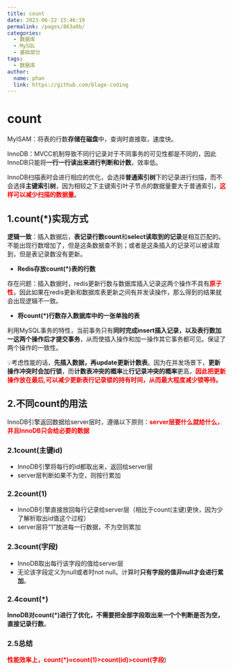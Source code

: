 ```yaml
---
title: count
date: 2023-06-22 15:46:19
permalink: /pages/863a0b/
categories:
  - 数据库
  - MySQL
  - 基础部分
tags:
  - 数据库
author: 
  name: phan
  link: https://github.com/blage-coding
---
```

# count

MyISAM：将表的行数**存储在磁盘**中，查询时直接取，速度快。

InnoDB：MVCC机制导致不同行记录对于不同事务的可见性都是不同的，因此InnoDB只能将**一行一行读出来进行判断和计数**，效率低。

InnoDB扫描表时会进行相应的优化，会选择**普通索引树**下的记录进行扫描，而不会选择**主键索引树**，因为相较之下主键索引叶子节点的数据量要大于普通索引，<font color="red">**这样可以减少扫描的数据量**</font>。

## 1.count(*)实现方式

**逻辑一致**：插入数据后，**表记录行数count**和**select读取到的记录**是相互匹配的。不能出现行数增加了，但是这条数据查不到；或者是这条插入的记录可以被读取到，但是表记录数没有更新。

- **Redis存放count(*)表的行数**

存在问题：插入数据时，redis更新行数与数据库插入记录这两个操作不具有<font color="red">**原子性**</font>，因此如果在redis更新和数据库表更新之间有并发读操作，那么得到的结果就会出现逻辑不一致。

- **将count(*)行数存入数据库中的一张单独的表**

利用MySQL事务的特性，当前事务只有**同时完成insert插入记录，以及表行数加一这两个操作后才提交事务**，从而使插入操作和加一操作其它事务都可见。保证了两个操作的一致性。

💡考虑性能的话，**先插入数据，再update更新计数表**。因为在并发场景下，**更新操作冲突时会加行锁**，而**计数表冲突的概率**比**行记录冲突的概率**更高，<font color="red">**因此把更新操作放在最后,可以减少更新表行记录锁的持有时间，从而最大程度减少锁等待。**</font>

## 2.不同count的用法

InnoDB引擎返回数据给server层时，遵循以下原则：<font color="red">**server层要什么就给什么，并且InnoDB只会给必要的数据**</font>

### 2.1count(主键id)

- InnoDB引擎将每行的id都取出来，返回给server层
- server层判断如果不为空，则按行累加

### 2.2count(1)

- InnoDB引擎直接放回每行记录给server层（相比于count(主键)更快，因为少了解析取出id值这个过程）
- server层将“1”放进每一行数据，不为空则累加

### 2.3count(字段)

- InnoDB取出每行该字段的值给server层
- 无论该字段定义为null或者时not null。计算时**只有字段的值非null才会进行累加**。

### 2.4count(*)

**InnoDB对count(*)进行了优化，不需要把全部字段取出来一个个判断是否为空，直接记录行数**。

### 2.5总结

<font color="red">**性能效率上，count(\*)≈count(1)>count(id)>count(字段**</font>)